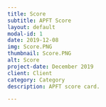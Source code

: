 ```yaml
---
title: Score
subtitle: APFT Score
layout: default
modal-id: 1
date: 2019-12-08
img: Score.PNG
thumbnail: Score.PNG
alt: Score
project-date: December 2019
client: Client
category: Category
description: APFT score card.

---
```

